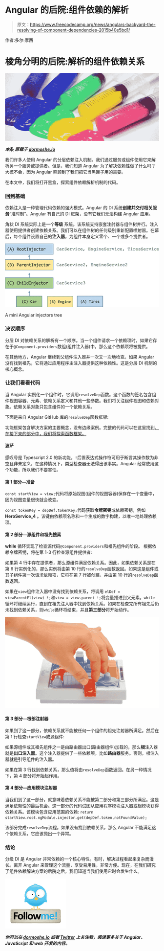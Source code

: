 # Angular 的后院:组件依赖的解析

> 原文：<https://www.freecodecamp.org/news/angulars-backyard-the-resolving-of-component-dependencies-2015b40e5bd1/>

作者:多尔·摩西

# 棱角分明的后院:解析的组件依赖关系

![1*xym6BYUMOQmtTv-Pmbs4mQ](img/6da3706b3f23ec66dadd5fab007dbc0a.png)

***本*条** ***原载于 [dormoshe.io](https://dormoshe.io/articles/angulars-backyard-the-resolving-of-components-dependencies-10)***

我们许多人使用 Angular 的分层依赖注入机制。我们通过服务或组件使用它来解析另一个服务或提供者。但是，我们知道 Angular 为了解决依赖性做了什么吗？大概不会，因为 Angular 照顾到了我们把它当黑匣子用的需要。

在本文中，我们将打开黑盒，探索组件依赖解析机制的代码。

### 回到基础

依赖注入是一种管理代码依赖的强大模式。Angular 的 DI 系统**创建并交付相关服务**“准时制”。Angular 有自己的 DI 框架，没有它我们无法构建 Angular 应用。

角状 DI 系统实际上是一个**等级** 系统。该系统支持嵌套注射器与组件树并行。注入器使用提供者创建依赖关系。我们可以在组件树的任何级别重新配置喷射器。在幕后，每个组件设置自己的**注入器**，为组件本身定义零个、一个或多个提供者。

![1*MFEIRh2SxIjlubhqwbhVow](img/381de21c2d2fc6fe4f05cbe3499f55cf.png)

A mini Angular injectors tree

### 决议顺序

分层 DI 对依赖关系的解析有一个顺序。当一个组件请求一个依赖项时，如果它存在于`@Component.providers`数组(组件注入器)中，那么这个依赖项将被提供。

在其他地方，Angular 继续到父组件注入器并一次又一次地检查。如果 Angular 没有找到祖先，它将通过应用程序主注入器提供这种依赖性。这是分层 DI 机制的核心概念。

### 让我们看看代码

当 Angular 实例化一个组件时，它调用`resolveDep`函数。这个函数的签名包含组件视图容器、元素、依赖关系定义和其他一些参数。我们将关注组件视图和依赖对象。依赖关系对象只包含组件的一个依赖关系。

下面是来自 Angular GitHub 库的`resolveDep`函数框架:

功能框架包含解决方案的主要概念，没有边缘案例。完整的代码可以在这里找到[。在接下来的部分中，我们将探索函数框架。](https://github.com/angular/angular/blob/master/packages/core/src/view/provider.ts#L343)

#### 波萨

感叹号是 Typescript 2.0 的新功能。`!`后置表达式操作符可用于断言其操作数为非空且非未定义，在这种情况下，类型检查器无法得出该事实。Angular 经常使用这个功能，所以我们不要害怕。

#### 第 1 部分—准备

`const startView = view;`代码将原始视图(组件的视图容器)保存在一个变量中，因为视图变量很快就会改变。

`const tokenKey = depDef.tokenKey;`代码获取**令牌密钥**或依赖密钥，例如 **HeroService_4** 。该键由依赖项名称和一个生成的数字构建，以唯一地处理依赖项。

#### 第 2 部分—源组件和祖先搜索

**while** 循环实现了检查源代码`@Component.providers`和祖先组件的阶段。
根据依赖令牌密钥，将在第 1-3 行检查源组件提供者:

如果第 4 行中存在提供者，那么源组件满足依赖关系。因此，如果依赖关系是在第 6 行实例化的，那么实例将由第 10 行的`resolveDep`函数返回。如果这是组件或其子组件第一次请求依赖项，它将在第 7 行被创建，并由第 10 行的`resolveDep`函数返回。

如果在`view`组件注入器中没有找到依赖关系，将调用
`elDef = viewParentEl(view) !;`和`view = view.parent !;`将变量推进到父元素。`while`循环将继续运行，直到在祖先注入器中找到依赖关系。如果在检查完所有祖先后仍未找到依赖关系，则`while`循环将结束，并且**第三部分**将开始动作。

![1*V2ffKO6UpnymY99JXBSCEw](img/438eea61a46cab285a4f82d5deffcd23.png)

#### 第 3 部分—根部注射器

如果到了这一部分，依赖关系就不能被任何一个组件的祖先注射器所满足。然后在第 1 行检查`startView`或源组件:

如果源组件或其祖先组件之一是由路由器出口(路由器组件)加载的，那么**根**注入器就是**出口注入器**。这个注入器提供了一些依赖项，比如**路由器**服务。否则，根注入器就是引导组件的注入器。

如果在第 3 行找到依赖关系，那么值将由`resolveDep`函数返回。在另一种情况下，第 4 部分将开始起作用。

#### 第 4 部分—应用模块注射器

当我们到了这一部分，就意味着依赖关系不能被第二部分和第三部分所满足。这是满足依赖性的最后机会。这一部分的代码试图从应用程序模块注入器或根模块获得依赖关系。该模块包含应用范围的依赖:
`return startView.root.ngModule.injector.get(depDef.token,notFoundValue);`

该部分完成`resolveDep`流程。如果没有找到依赖关系，那么 Angular 不能满足这个依赖关系，它应该抛出一个异常。

### 结论

分级 DI 是 Angular 非常依赖的一个核心特性。有时，解决过程看起来复杂而漫长。离开 Angular 来管理这个流量，享受易用性，非常方便。现在，在我们研究了组件依赖解决方案的后院之后，我们知道当我们使用它时会发生什么。

![1*cA1Y2VmIvRnUJUvjUPNZ2A](img/baca45c89248a97726ccadae6655647f.png)

***你可以在 [dormoshe.io](https://www.dormoshe.io) 或者 [Twitter](https://twitter.com/DorMoshe) 上关注我，阅读更多关于 Angular、JavaScript 和 web 开发的内容。***